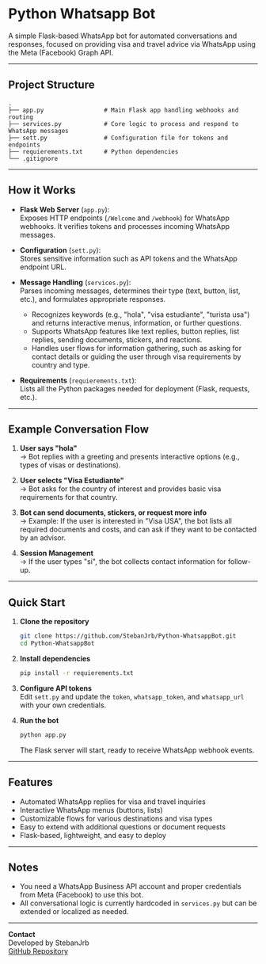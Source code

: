 # Python Whatsapp Bot

A simple Flask-based WhatsApp bot for automated conversations and responses, focused on providing visa and travel advice via WhatsApp using the Meta (Facebook) Graph API.

---

## Project Structure

```
.
├── app.py                 # Main Flask app handling webhooks and routing
├── services.py            # Core logic to process and respond to WhatsApp messages
├── sett.py                # Configuration file for tokens and endpoints
├── requierements.txt      # Python dependencies
└── .gitignore
```

---

## How it Works

- **Flask Web Server** (`app.py`):  
  Exposes HTTP endpoints (`/Welcome` and `/webhook`) for WhatsApp webhooks. It verifies tokens and processes incoming WhatsApp messages.

- **Configuration** (`sett.py`):  
  Stores sensitive information such as API tokens and the WhatsApp endpoint URL.

- **Message Handling** (`services.py`):  
  Parses incoming messages, determines their type (text, button, list, etc.), and formulates appropriate responses.
  - Recognizes keywords (e.g., "hola", "visa estudiante", "turista usa") and returns interactive menus, information, or further questions.
  - Supports WhatsApp features like text replies, button replies, list replies, sending documents, stickers, and reactions.
  - Handles user flows for information gathering, such as asking for contact details or guiding the user through visa requirements by country and type.

- **Requirements** (`requierements.txt`):  
  Lists all the Python packages needed for deployment (Flask, requests, etc.).

---

## Example Conversation Flow

1. **User says "hola"**  
   → Bot replies with a greeting and presents interactive options (e.g., types of visas or destinations).

2. **User selects "Visa Estudiante"**  
   → Bot asks for the country of interest and provides basic visa requirements for that country.

3. **Bot can send documents, stickers, or request more info**  
   → Example: If the user is interested in "Visa USA", the bot lists all required documents and costs, and can ask if they want to be contacted by an advisor.

4. **Session Management**  
   → If the user types "si", the bot collects contact information for follow-up.

---

## Quick Start

1. **Clone the repository**

   ```sh
   git clone https://github.com/StebanJrb/Python-WhatsappBot.git
   cd Python-WhatsappBot
   ```

2. **Install dependencies**

   ```sh
   pip install -r requierements.txt
   ```

3. **Configure API tokens**  
   Edit `sett.py` and update the `token`, `whatsapp_token`, and `whatsapp_url` with your own credentials.

4. **Run the bot**

   ```sh
   python app.py
   ```

   The Flask server will start, ready to receive WhatsApp webhook events.

---

## Features

- Automated WhatsApp replies for visa and travel inquiries
- Interactive WhatsApp menus (buttons, lists)
- Customizable flows for various destinations and visa types
- Easy to extend with additional questions or document requests
- Flask-based, lightweight, and easy to deploy

---

## Notes

- You need a WhatsApp Business API account and proper credentials from Meta (Facebook) to use this bot.
- All conversational logic is currently hardcoded in `services.py` but can be extended or localized as needed.

---

**Contact**  
Developed by StebanJrb  
[GitHub Repository](https://github.com/StebanJrb/Python-WhatsappBot)
